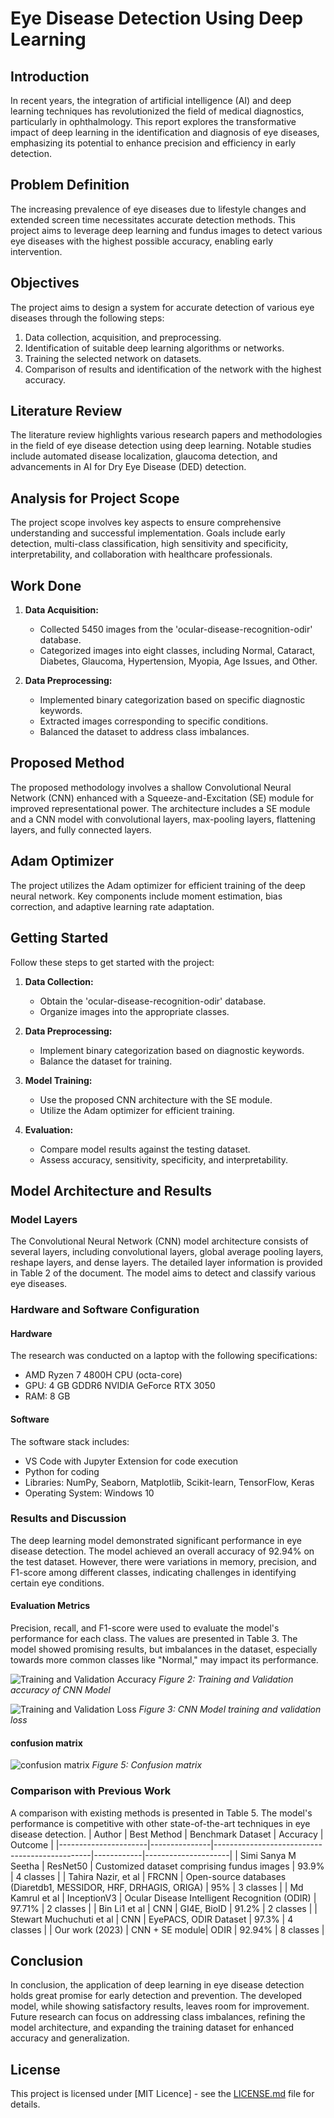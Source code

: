 # Eye Disease Detection Using Deep Learning

## Introduction

In recent years, the integration of artificial intelligence (AI) and deep learning techniques has revolutionized the field of medical diagnostics, particularly in ophthalmology. This report explores the transformative impact of deep learning in the identification and diagnosis of eye diseases, emphasizing its potential to enhance precision and efficiency in early detection.

## Problem Definition

The increasing prevalence of eye diseases due to lifestyle changes and extended screen time necessitates accurate detection methods. This project aims to leverage deep learning and fundus images to detect various eye diseases with the highest possible accuracy, enabling early intervention.

## Objectives

The project aims to design a system for accurate detection of various eye diseases through the following steps:
1. Data collection, acquisition, and preprocessing.
2. Identification of suitable deep learning algorithms or networks.
3. Training the selected network on datasets.
4. Comparison of results and identification of the network with the highest accuracy.

## Literature Review

The literature review highlights various research papers and methodologies in the field of eye disease detection using deep learning. Notable studies include automated disease localization, glaucoma detection, and advancements in AI for Dry Eye Disease (DED) detection.

## Analysis for Project Scope

The project scope involves key aspects to ensure comprehensive understanding and successful implementation. Goals include early detection, multi-class classification, high sensitivity and specificity, interpretability, and collaboration with healthcare professionals.

## Work Done

1. **Data Acquisition:**
   - Collected 5450 images from the 'ocular-disease-recognition-odir' database.
   - Categorized images into eight classes, including Normal, Cataract, Diabetes, Glaucoma, Hypertension, Myopia, Age Issues, and Other.

2. **Data Preprocessing:**
   - Implemented binary categorization based on specific diagnostic keywords.
   - Extracted images corresponding to specific conditions.
   - Balanced the dataset to address class imbalances.

## Proposed Method

The proposed methodology involves a shallow Convolutional Neural Network (CNN) enhanced with a Squeeze-and-Excitation (SE) module for improved representational power. The architecture includes a SE module and a CNN model with convolutional layers, max-pooling layers, flattening layers, and fully connected layers.

## Adam Optimizer

The project utilizes the Adam optimizer for efficient training of the deep neural network. Key components include moment estimation, bias correction, and adaptive learning rate adaptation.

## Getting Started

Follow these steps to get started with the project:

1. **Data Collection:**
   - Obtain the 'ocular-disease-recognition-odir' database.
   - Organize images into the appropriate classes.

2. **Data Preprocessing:**
   - Implement binary categorization based on diagnostic keywords.
   - Balance the dataset for training.

3. **Model Training:**
   - Use the proposed CNN architecture with the SE module.
   - Utilize the Adam optimizer for efficient training.

4. **Evaluation:**
   - Compare model results against the testing dataset.
   - Assess accuracy, sensitivity, specificity, and interpretability.


## Model Architecture and Results

### Model Layers

The Convolutional Neural Network (CNN) model architecture consists of several layers, including convolutional layers, global average pooling layers, reshape layers, and dense layers. The detailed layer information is provided in Table 2 of the document. The model aims to detect and classify various eye diseases.

### Hardware and Software Configuration

#### Hardware
The research was conducted on a laptop with the following specifications:
- AMD Ryzen 7 4800H CPU (octa-core)
- GPU: 4 GB GDDR6 NVIDIA GeForce RTX 3050
- RAM: 8 GB

#### Software
The software stack includes:
- VS Code with Jupyter Extension for code execution
- Python for coding
- Libraries: NumPy, Seaborn, Matplotlib, Scikit-learn, TensorFlow, Keras
- Operating System: Windows 10

### Results and Discussion

The deep learning model demonstrated significant performance in eye disease detection. The model achieved an overall accuracy of 92.94% on the test dataset. However, there were variations in memory, precision, and F1-score among different classes, indicating challenges in identifying certain eye conditions.

#### Evaluation Metrics

Precision, recall, and F1-score were used to evaluate the model's performance for each class. The values are presented in Table 3. The model showed promising results, but imbalances in the dataset, especially towards more common classes like "Normal," may impact its performance.

![Training and Validation Accuracy](https://github.com/Sahil-106/Eye-Diseases-detection-using-deep-learning/blob/main/training-and-validation%20images/train-val%20acc.png)
*Figure 2: Training and Validation accuracy of CNN Model*

![Training and Validation Loss](https://github.com/Sahil-106/Eye-Diseases-detection-using-deep-learning/blob/main/training-and-validation%20images/loss.png)
*Figure 3: CNN Model training and validation loss*

#### confusion matrix

![confusion matrix](https://github.com/Sahil-106/Eye-Diseases-detection-using-deep-learning/blob/main/training-and-validation%20images/matrix.png)
*Figure 5: Confusion matrix*

### Comparison with Previous Work

A comparison with existing methods is presented in Table 5. The model's performance is competitive with other state-of-the-art techniques in eye disease detection.
| Author               | Best Method   | Benchmark Dataset                            | Accuracy   | Outcome             |
|----------------------|---------------|-----------------------------------------------|------------|---------------------|
| Simi Sanya M Seetha  | ResNet50       | Customized dataset comprising fundus images  | 93.9%      | 4 classes           |
| Tahira Nazir, et al  | FRCNN         | Open-source databases (Diaretdb1, MESSIDOR, HRF, DRHAGIS, ORIGA) | 95%      | 3 classes           |
| Md Kamrul et al      | InceptionV3   | Ocular Disease Intelligent Recognition (ODIR) | 97.71%    | 2 classes           |
| Bin Li1 et al        | CNN           | GI4E, BioID                                   | 91.2%      | 2 classes           |
| Stewart Muchuchuti et al | CNN        | EyePACS, ODIR Dataset                         | 97.3%      | 4 classes           |
| Our work (2023)      | CNN + SE module| ODIR                                         | 92.94%     | 8 classes           |


## Conclusion

In conclusion, the application of deep learning in eye disease detection holds great promise for early detection and prevention. The developed model, while showing satisfactory results, leaves room for improvement. Future research can focus on addressing class imbalances, refining the model architecture, and expanding the training dataset for enhanced accuracy and generalization.


## License

This project is licensed under [MIT Licence] - see the [LICENSE.md](LICENSE.md) file for details.

